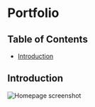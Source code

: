 # Portfolio

## Table of Contents

 + [Introduction](#introduction)

## Introduction

 ![Homepage screenshot](images/read-me/homepage.png "Homepage screenshot")